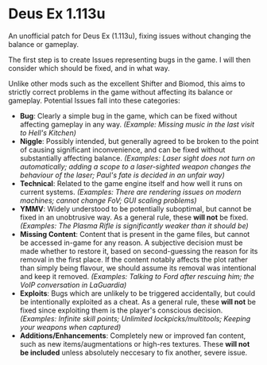 # Deus Ex 1.113u
An unofficial patch for Deus Ex (1.113u), fixing issues without changing the balance or gameplay.

The first step is to create Issues representing bugs in the game. I will then consider which should be fixed, and in what way.

Unlike other mods such as the excellent Shifter and Biomod, this aims to strictly correct problems in the game without affecting its balance or gameplay. Potential Issues fall into these categories:

* **Bug**: Clearly a simple bug in the game, which can be fixed without affecting gameplay in any way. *(Example: Missing music in the last visit to Hell's Kitchen)*
* **Niggle**: Possibly intended, but generally agreed to be broken to the point of causing significant inconvenience, and can be fixed without substantially affecting balance. *(Examples: Laser sight does not turn on automatically; adding a scope to a laser-sighted weapon changes the behaviour of the laser; Paul's fate is decided in an unfair way)*
* **Technical**: Related to the game engine itself and how well it runs on current systems. *(Examples: There are rendering issues on modern machines; cannot change FoV; GUI scaling problems)*
* **YMMV**: Widely understood to be potentially suboptimal, but cannot be fixed in an unobtrusive way. As a general rule, these **will not** be fixed. *(Examples: The Plasma Rifle is significantly weaker than it should be)*
* **Missing Content**: Content that is present in the game files, but cannot be accessed in-game for any reason. A subjective decision must be made whether to restore it, based on second-guessing the reason for its removal in the first place. If the content notably affects the plot rather than simply being flavour, we should assume its removal was intentional and keep it removed. *(Examples: Talking to Ford after rescuing him; the VoIP conversation in LaGuardia)*
* **Exploits**: Bugs which are unlikely to be triggered accidentally, but could be intentionally exploited as a cheat. As a general rule, these **will not** be fixed since exploiting them is the player's conscious decision. *(Examples: Infinite skill points; Unlimited lockpicks/multitools; Keeping your weapons when captured)*
* **Additions/Enhancements**: Completely new or improved fan content, such as new items/augmentations or high-res textures. These **will not be included** unless absolutely neccesary to fix another, severe issue.
